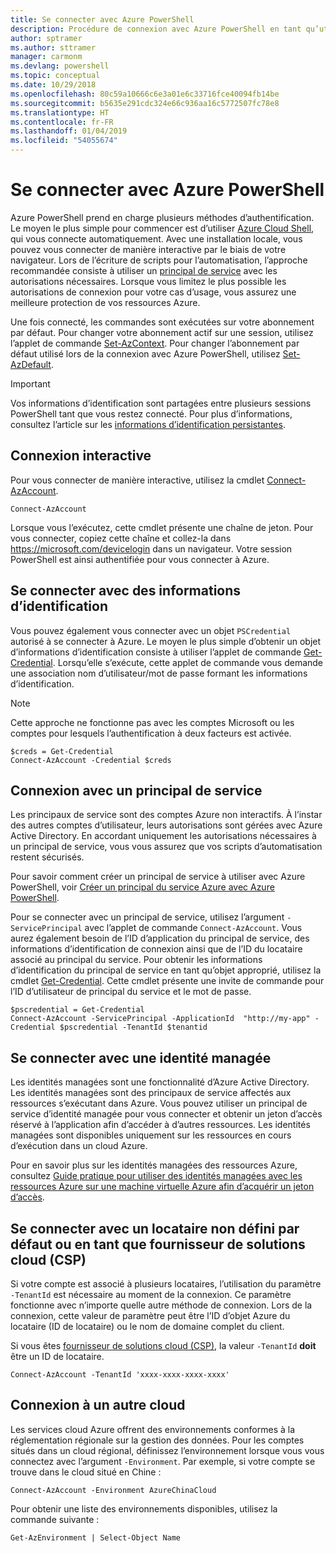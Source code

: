 ```yaml
---
title: Se connecter avec Azure PowerShell
description: Procédure de connexion avec Azure PowerShell en tant qu’utilisateur, en tant que principal de service, ou avec des identités managées pour les ressources Azure.
author: sptramer
ms.author: sttramer
manager: carmonm
ms.devlang: powershell
ms.topic: conceptual
ms.date: 10/29/2018
ms.openlocfilehash: 80c59a10666c6e3a01e6c33716fce40094fb14be
ms.sourcegitcommit: b5635e291cdc324e66c936aa16c5772507fc78e8
ms.translationtype: HT
ms.contentlocale: fr-FR
ms.lasthandoff: 01/04/2019
ms.locfileid: "54055674"
---
```

# <a name="sign-in-with-azure-powershell"></a>Se connecter avec Azure PowerShell

Azure PowerShell prend en charge plusieurs méthodes d’authentification. Le moyen le plus simple pour commencer est d’utiliser [Azure Cloud Shell](/azure/cloud-shell/overview), qui vous connecte automatiquement. Avec une installation locale, vous pouvez vous connecter de manière interactive par le biais de votre navigateur. Lors de l’écriture de scripts pour l’automatisation, l’approche recommandée consiste à utiliser un [principal de service](create-azure-service-principal-azureps.md) avec les autorisations nécessaires. Lorsque vous limitez le plus possible les autorisations de connexion pour votre cas d’usage, vous assurez une meilleure protection de vos ressources Azure.

Une fois connecté, les commandes sont exécutées sur votre abonnement par défaut. Pour changer votre abonnement actif sur une session, utilisez l’applet de commande [Set-AzContext](/powershell/module/az.accounts/set-azcontext). Pour changer l’abonnement par défaut utilisé lors de la connexion avec Azure PowerShell, utilisez [Set-AzDefault](/powershell/module/az.accounts/set-azdefault).

> [!IMPORTANT]
>
> Vos informations d’identification sont partagées entre plusieurs sessions PowerShell tant que vous restez connecté.
> Pour plus d’informations, consultez l’article sur les [informations d’identification persistantes](context-persistence.md).

## <a name="sign-in-interactively"></a>Connexion interactive

Pour vous connecter de manière interactive, utilisez la cmdlet [Connect-AzAccount](/powershell/module/az.accounts/connect-azaccount).

```azurepowershell-interactive
Connect-AzAccount
```

Lorsque vous l’exécutez, cette cmdlet présente une chaîne de jeton. Pour vous connecter, copiez cette chaîne et collez-la dans https://microsoft.com/devicelogin dans un navigateur. Votre session PowerShell est ainsi authentifiée pour vous connecter à Azure.

## <a name="sign-in-with-credentials"></a>Se connecter avec des informations d’identification

Vous pouvez également vous connecter avec un objet `PSCredential` autorisé à se connecter à Azure.
Le moyen le plus simple d’obtenir un objet d’informations d’identification consiste à utiliser l’applet de commande [Get-Credential](/powershell/module/Microsoft.PowerShell.Security/Get-Credential). Lorsqu’elle s’exécute, cette applet de commande vous demande une association nom d’utilisateur/mot de passe formant les informations d’identification.

> [!Note]
> Cette approche ne fonctionne pas avec les comptes Microsoft ou les comptes pour lesquels l’authentification à deux facteurs est activée.

```azurepowershell-interactive
$creds = Get-Credential
Connect-AzAccount -Credential $creds
```

## <a name="sign-in-with-a-service-principal"></a>Connexion avec un principal de service

Les principaux de service sont des comptes Azure non interactifs. À l’instar des autres comptes d’utilisateur, leurs autorisations sont gérées avec Azure Active Directory. En accordant uniquement les autorisations nécessaires à un principal de service, vous vous assurez que vos scripts d’automatisation restent sécurisés.

Pour savoir comment créer un principal de service à utiliser avec Azure PowerShell, voir [Créer un principal du service Azure avec Azure PowerShell](create-azure-service-principal-azureps.md).

Pour se connecter avec un principal de service, utilisez l’argument `-ServicePrincipal` avec l’applet de commande `Connect-AzAccount`. Vous aurez également besoin de l’ID d’application du principal de service, des informations d’identification de connexion ainsi que de l’ID du locataire associé au principal du service. Pour obtenir les informations d’identification du principal de service en tant qu’objet approprié, utilisez la cmdlet [Get-Credential](/powershell/module/microsoft.powershell.security/get-credential). Cette cmdlet présente une invite de commande pour l’ID d’utilisateur de principal du service et le mot de passe.

```azurepowershell-interactive
$pscredential = Get-Credential
Connect-AzAccount -ServicePrincipal -ApplicationId  "http://my-app" -Credential $pscredential -TenantId $tenantid
```

## <a name="sign-in-using-a-managed-identity"></a>Se connecter avec une identité managée 

Les identités managées sont une fonctionnalité d’Azure Active Directory. Les identités managées sont des principaux de service affectés aux ressources s’exécutant dans Azure. Vous pouvez utiliser un principal de service d’identité managée pour vous connecter et obtenir un jeton d’accès réservé à l’application afin d’accéder à d’autres ressources. Les identités managées sont disponibles uniquement sur les ressources en cours d’exécution dans un cloud Azure.

Pour en savoir plus sur les identités managées des ressources Azure, consultez [Guide pratique pour utiliser des identités managées avec les ressources Azure sur une machine virtuelle Azure afin d’acquérir un jeton d’accès](/azure/active-directory/managed-identities-azure-resources/how-to-use-vm-token).

## <a name="sign-in-with-a-non-default-tenant-or-as-a-cloud-solution-provider-csp"></a>Se connecter avec un locataire non défini par défaut ou en tant que fournisseur de solutions cloud (CSP)

Si votre compte est associé à plusieurs locataires, l’utilisation du paramètre `-TenantId` est nécessaire au moment de la connexion. Ce paramètre fonctionne avec n’importe quelle autre méthode de connexion. Lors de la connexion, cette valeur de paramètre peut être l’ID d’objet Azure du locataire (ID de locataire) ou le nom de domaine complet du client.

Si vous êtes [fournisseur de solutions cloud (CSP)](https://azure.microsoft.com/en-us/offers/ms-azr-0145p/), la valeur `-TenantId` **doit** être un ID de locataire.

```azurepowershell-interactive
Connect-AzAccount -TenantId 'xxxx-xxxx-xxxx-xxxx'
```

## <a name="sign-in-to-another-cloud"></a>Connexion à un autre cloud

Les services cloud Azure offrent des environnements conformes à la réglementation régionale sur la gestion des données.
Pour les comptes situés dans un cloud régional, définissez l’environnement lorsque vous vous connectez avec l’argument `-Environment`.
Par exemple, si votre compte se trouve dans le cloud situé en Chine :

```azurepowershell-interactive
Connect-AzAccount -Environment AzureChinaCloud
```

Pour obtenir une liste des environnements disponibles, utilisez la commande suivante :

```azurepowershell-interactive
Get-AzEnvironment | Select-Object Name
```